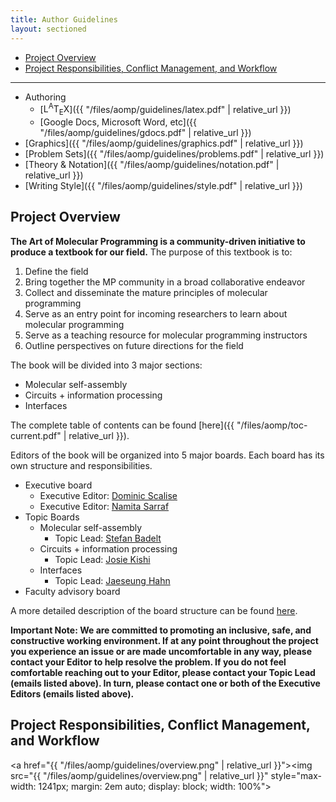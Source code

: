 ```yaml
---
title: Author Guidelines
layout: sectioned
---
```


- [Project Overview](#overview)
- [Project Responsibilities, Conflict Management, and Workflow](#responsibilities)

<hr style="border: none;">

- Authoring
    - [<span class="latex">L<sup>A</sup>T<sub>E</sub>X</span>]({{ "/files/aomp/guidelines/latex.pdf" | relative_url }})
    - [Google Docs, Microsoft Word, etc]({{ "/files/aomp/guidelines/gdocs.pdf" | relative_url }})
- [Graphics]({{ "/files/aomp/guidelines/graphics.pdf" | relative_url }})
- [Problem Sets]({{ "/files/aomp/guidelines/problems.pdf" | relative_url }})
- [Theory & Notation]({{ "/files/aomp/guidelines/notation.pdf" | relative_url }})
- [Writing Style]({{ "/files/aomp/guidelines/style.pdf" | relative_url }})

<!--section-->

<a name="overview"></a>
## Project Overview

**The Art of Molecular Programming is a community-driven initiative to produce a textbook for our field.**
The purpose of this textbook is to:

1. Define the field
2. Bring together the MP community in a broad collaborative endeavor
3. Collect and disseminate the mature principles of molecular programming
4. Serve as an entry point for incoming researchers to learn about molecular programming
5. Serve as a teaching resource for molecular programming instructors
6. Outline perspectives on future directions for the field

The book will be divided into 3 major sections:
- Molecular self-assembly
- Circuits + information processing
- Interfaces

The complete table of contents can be found [here]({{ "/files/aomp/toc-current.pdf" | relative_url }}).

Editors of the book will be organized into 5 major boards.
Each board has its own structure and responsibilities.
- Executive board
    - Executive Editor: [Dominic Scalise](mailto:scalise@caltech.edu)
    - Executive Editor: [Namita Sarraf](mailto:namita@caltech.edu)
- Topic Boards
    - Molecular self-assembly
        - Topic Lead: [Stefan Badelt](mailto:stef@tbi.univie.ac.at)
    - Circuits + information processing
        - Topic Lead: [Josie Kishi](mailto:jocelyn.kishi@wyss.harvard.edu)
    - Interfaces
        - Topic Lead: [Jaeseung Hahn](mailto:jaeseung.hahn@gmail.com)
- Faculty advisory board

A more detailed description of the board structure can be found [here](https://docs.google.com/document/d/1UiZXaSlUMActvVOw3n4p13Of5qwVBX0ZKAJipjPW4HE/edit).

**Important Note: We are committed to promoting an inclusive, safe, and constructive working environment. If at any point throughout the project you experience an issue or are made uncomfortable in any way, please contact your Editor to help resolve the problem. If you do not feel comfortable reaching out to your Editor, please contact your Topic Lead (emails listed above). In turn, please contact one or both of the Executive Editors (emails listed above).**

<!--section-->

<a name="responsibilities"></a>
## Project Responsibilities, Conflict Management, and Workflow

<a href="{{ "/files/aomp/guidelines/overview.png" | relative_url }}"><img src="{{ "/files/aomp/guidelines/overview.png" | relative_url }}" style="max-width: 1241px; margin: 2em auto; display: block; width: 100%"></a>
